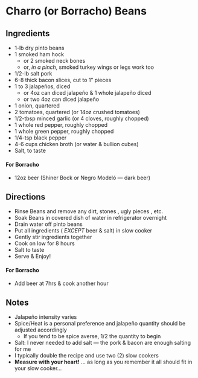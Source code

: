 # Charro (or Borracho) Beans
## Ingredients
  * 1-lb dry pinto beans 
  * 1 smoked ham hock 
    * or 2 smoked neck bones
    * or, _in a pinch_, smoked turkey wings or legs work too
  * 1/2-lb salt pork
  * 6-8 thick bacon slices, cut to 1” pieces
  * 1 to 3 jalapeños, diced 
    * or 4oz can diced jalapeño & 1 whole jalapeño diced
    * or two 4oz can diced jalapeño 
  * 1 onion, quartered
  * 2 tomatoes, quartered (or 14oz crushed tomatoes)
  * 1/2-tbsp minced garlic (or 4 cloves, roughly chopped)
  * 1 whole red pepper, roughly chopped 
  * 1 whole green pepper, roughly chopped 
  * 1/4-tsp black pepper 
  * 4-6 cups chicken broth (or water & bullion cubes)
  * Salt, to taste

#### For Borracho 
  * 12oz beer (Shiner Bock or Negro Modeló — dark beer)



## Directions
  * Rinse Beans and remove any dirt, stones , ugly pieces , etc. 
  * Soak Beans in covered dish of water in refrigerator overnight 
  * Drain water off pinto beans
  * Put all ingredients ( *EXCEPT* beer & salt) in slow cooker
  * Gently stir ingredients together 
  * Cook on low for 8 hours
  * Salt to taste 
  * Serve & Enjoy!

#### For Borracho
  * Add beer at 7hrs & cook another hour 



## Notes
  * Jalapeño intensity varies
  * Spice/Heat is a personal preference and jalapeño quantity should be adjusted accordingly
    * If you tend to be spice averse, 1/2 the quantity to begin
  * Salt: I never needed to add salt — the pork & bacon are enough salting for me
  * I typically double the recipe and use two (2) slow cookers
  *  **Measure with your heart!** ... as long as you remember it all should fit in your slow cooker...


